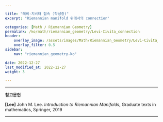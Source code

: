 ```yaml
---

title: "레비-치비타 접속 (작성중)"
excerpt: "Riemannian manifold 위에서의 connection"

categories: [Math / Riemannian Geometry]
permalink: /ko/math/riemannian_geometry/Levi-Civita_connection
header:
    overlay_image: /assets/images/Math/Riemannian_Geometry/Levi-Civita_connection.png
    overlay_filter: 0.5
sidebar: 
    nav: "riemannian_geometry-ko"

date: 2022-12-27
last_modified_at: 2022-12-27
weight: 3

---
```


---

**참고문헌**

**[Lee]** John M. Lee. *Introduction to Riemannian Manifolds*, Graduate texts in mathematics, Springer, 2019

---